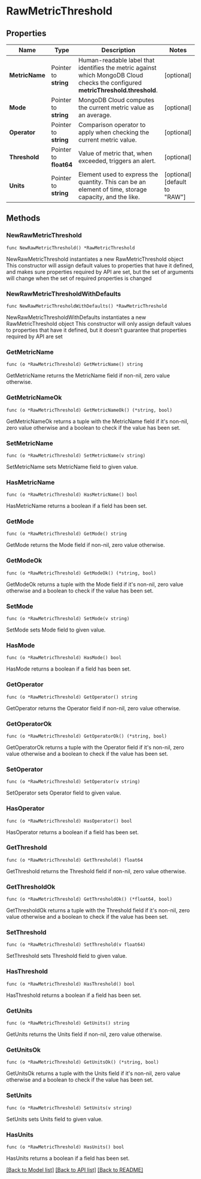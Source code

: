 # RawMetricThreshold

## Properties

Name | Type | Description | Notes
------------ | ------------- | ------------- | -------------
**MetricName** | Pointer to **string** | Human-readable label that identifies the metric against which MongoDB Cloud checks the configured **metricThreshold.threshold**. | [optional] 
**Mode** | Pointer to **string** | MongoDB Cloud computes the current metric value as an average. | [optional] 
**Operator** | Pointer to **string** | Comparison operator to apply when checking the current metric value. | [optional] 
**Threshold** | Pointer to **float64** | Value of metric that, when exceeded, triggers an alert. | [optional] 
**Units** | Pointer to **string** | Element used to express the quantity. This can be an element of time, storage capacity, and the like. | [optional] [default to "RAW"]

## Methods

### NewRawMetricThreshold

`func NewRawMetricThreshold() *RawMetricThreshold`

NewRawMetricThreshold instantiates a new RawMetricThreshold object
This constructor will assign default values to properties that have it defined,
and makes sure properties required by API are set, but the set of arguments
will change when the set of required properties is changed

### NewRawMetricThresholdWithDefaults

`func NewRawMetricThresholdWithDefaults() *RawMetricThreshold`

NewRawMetricThresholdWithDefaults instantiates a new RawMetricThreshold object
This constructor will only assign default values to properties that have it defined,
but it doesn't guarantee that properties required by API are set

### GetMetricName

`func (o *RawMetricThreshold) GetMetricName() string`

GetMetricName returns the MetricName field if non-nil, zero value otherwise.

### GetMetricNameOk

`func (o *RawMetricThreshold) GetMetricNameOk() (*string, bool)`

GetMetricNameOk returns a tuple with the MetricName field if it's non-nil, zero value otherwise
and a boolean to check if the value has been set.

### SetMetricName

`func (o *RawMetricThreshold) SetMetricName(v string)`

SetMetricName sets MetricName field to given value.

### HasMetricName

`func (o *RawMetricThreshold) HasMetricName() bool`

HasMetricName returns a boolean if a field has been set.

### GetMode

`func (o *RawMetricThreshold) GetMode() string`

GetMode returns the Mode field if non-nil, zero value otherwise.

### GetModeOk

`func (o *RawMetricThreshold) GetModeOk() (*string, bool)`

GetModeOk returns a tuple with the Mode field if it's non-nil, zero value otherwise
and a boolean to check if the value has been set.

### SetMode

`func (o *RawMetricThreshold) SetMode(v string)`

SetMode sets Mode field to given value.

### HasMode

`func (o *RawMetricThreshold) HasMode() bool`

HasMode returns a boolean if a field has been set.

### GetOperator

`func (o *RawMetricThreshold) GetOperator() string`

GetOperator returns the Operator field if non-nil, zero value otherwise.

### GetOperatorOk

`func (o *RawMetricThreshold) GetOperatorOk() (*string, bool)`

GetOperatorOk returns a tuple with the Operator field if it's non-nil, zero value otherwise
and a boolean to check if the value has been set.

### SetOperator

`func (o *RawMetricThreshold) SetOperator(v string)`

SetOperator sets Operator field to given value.

### HasOperator

`func (o *RawMetricThreshold) HasOperator() bool`

HasOperator returns a boolean if a field has been set.

### GetThreshold

`func (o *RawMetricThreshold) GetThreshold() float64`

GetThreshold returns the Threshold field if non-nil, zero value otherwise.

### GetThresholdOk

`func (o *RawMetricThreshold) GetThresholdOk() (*float64, bool)`

GetThresholdOk returns a tuple with the Threshold field if it's non-nil, zero value otherwise
and a boolean to check if the value has been set.

### SetThreshold

`func (o *RawMetricThreshold) SetThreshold(v float64)`

SetThreshold sets Threshold field to given value.

### HasThreshold

`func (o *RawMetricThreshold) HasThreshold() bool`

HasThreshold returns a boolean if a field has been set.

### GetUnits

`func (o *RawMetricThreshold) GetUnits() string`

GetUnits returns the Units field if non-nil, zero value otherwise.

### GetUnitsOk

`func (o *RawMetricThreshold) GetUnitsOk() (*string, bool)`

GetUnitsOk returns a tuple with the Units field if it's non-nil, zero value otherwise
and a boolean to check if the value has been set.

### SetUnits

`func (o *RawMetricThreshold) SetUnits(v string)`

SetUnits sets Units field to given value.

### HasUnits

`func (o *RawMetricThreshold) HasUnits() bool`

HasUnits returns a boolean if a field has been set.


[[Back to Model list]](../README.md#documentation-for-models) [[Back to API list]](../README.md#documentation-for-api-endpoints) [[Back to README]](../README.md)


